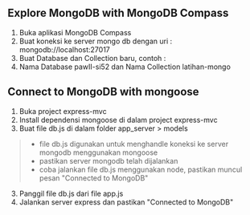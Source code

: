 ## Explore MongoDB with MongoDB Compass
1. Buka aplikasi MongoDB Compass
1. Buat koneksi ke server mongo db dengan uri : mongodb://localhost:27017
2. Buat Database dan Collection baru, contoh :
3. Nama Database pawII-si52 dan Nama Collection latihan-mongo

## Connect to MongoDB with mongoose
1. Buka project express-mvc
1. Install dependensi mongoose di dalam project express-mvc
2. Buat file db.js di dalam folder app_server > models
> - file db.js digunakan untuk menghandle koneksi ke server mongodb menggunakan mongoose
> - pastikan server mongodb telah dijalankan 
> - coba jalankan file db.js menggunakan node, pastikan muncul pesan "Connected to MongoDB"

3. Panggil file db.js dari file app.js
4. Jalankan server express dan pastikan "Connected to MongoDB"